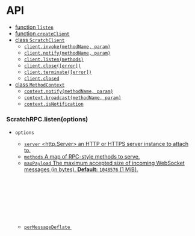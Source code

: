 # API

- [function `listen`](#scratchrpclistenoptions)
- [function `createClient`](#scratchrpccreateclienturl-options)
- [class `ScratchClient`][ScratchClient]
	- [`client.invoke(methodName, param)`](#clientinvokemethodname-param-abortsignal)
	- [`client.notify(methodName, param)`](#clientnotifymethodname-param)
	- [`client.listen(methods)`](#clientlisten-methods)
	- [`client.close([error])`](#clientcloseerror)
	- [`client.terminate([error])`](#clientterminateerror)
	- [`client.closed`](#clientclosed)
- [class `MethodContext`][MethodContext]
	- [`context.notify(methodName, param)`](#contextnotifymethodname-param)
	- [`context.broadcast(methodName, param)`](#contextbroadcastmethodname-param)
	- [`context.isNotification`](#contextisnotification)

### ScratchRPC.listen(options)

- `options` [<Object>][Object]
	- `server` [<http.Server>][HTTPServer] an HTTP or HTTPS server instance to attach to.
	- `methods` [<Object>][Object] A map of RPC-style methods to serve.
	- `maxPayload` [<number>][number] The maximum accepted size of incoming WebSocket messages (in bytes). **Default:** `1048576` (1 MiB).
	- `perMessageDeflate` [<Object>][Object] | [<boolean>][boolean] Passed to the underling [WebSocketServer][WebSocketServer] to configure automatic [message compression](https://www.rfc-editor.org/rfc/rfc7692#section-7). **Default:** Enabled for messages at least `8192` bytes (8 KiB) in size.
	- `verifyClient` [<Function>][Function] Passed to the underling [WebSocketServer][WebSocketServer] to conditionally accept or reject incoming connections. **Default**: `null`.
	- `logger` [<Function>][Function] If provided, auto-generated server logs will be passed to this function, for convenience. **Default**: `null`.
	- Any option allowed in [`server.listen()`](https://nodejs.org/api/net.html#serverlistenoptions-callback).
- Returns: [<Promise][Promise][<WebSocketServer>][WebSocketServer][>][Promise]

Creates and starts a [WebSocketServer](https://github.com/websockets/ws/blob/master/doc/ws.md#class-websocketserver) that uses Scratch-RPC to serve the given `methods`. By default, port `80` is used for [http.Servers][HTTPServer] and port `443` is used for [https.Servers][HTTPSServer], but you can pass any custom `port` you like.

All RPC methods will receive a [MethodContext][MethodContext] as their second parameter, which exposes metadata about the invocation.

The returned promise will not resolve until the server is ready to accept connections.

##### Configuring `perMessageDeflate`

Although compression can greatly reduce bandwidth usage, it also has significant CPU and memory costs. Usually these costs don't become a bottleneck unless you are processing thousands of messages per second (on a typical workstation in 2023). Usually, if you are processing that many messages per second, each message is so small that bandwidth is not even an issue. This is the rationale that led to the current default setting, which only compresses messages at least 8 KiB in size. It is a compromise that tries to minimize CPU and memory costs while still using compression in cases where you are likely to benefit from it.

However, if you are sending a large number of *small* messages (below 8 KiB) and you want to hyper-optimize for low bandwidth usage (at the cost of higher CPU and memory consumpton), you can use the following `perMessageDeflate` settings:

```js
const perMessageDeflate = {
	serverNoContextTakeover: false,
	clientNoContextTakeover: false,
	concurrencyLimit: 10,
};
```

### ScratchRPC.createClient(url[, options])

- `url` [<string>][string] The URL of the Scratch-RPC server to connect to.
- `options` [<Object>][Object]
	- `maxPayload` [<number>][number] The maximum accepted size of incoming WebSocket messages (in bytes). **Default:** `1048576` (1 MiB).
	- `perMessageDeflate` [<Object>][Object] | [<boolean>][boolean] Passed to the underling [WebSocket][WebSocket] to configure automatic [message compression](https://www.rfc-editor.org/rfc/rfc7692#section-7). **Default:** Enabled for messages at least `8192` bytes (8 KiB) in size.
	- Any option allowed in [`http.request()`](https://nodejs.org/api/http.html#httprequesturl-options-callback) or [`https.request()`](https://nodejs.org/api/https.html#httpsrequesturl-options-callback).
- Returns: [<ScratchClient>][ScratchClient]

Creates a Scratch-RPC client and connects to the specified server. In the browser, all options are ignored.

# class *ScratchClient*

This class represents a Scratch-RPC client. It allows you to invoke methods on a remote Scratch-RPC server.

### client.invoke(methodName, param[, abortSignal])

- `methodName` [<string>][string] The name of the remote method to invoke.
- `param` [<any>][any] The value to send to the remote method.
- `abortSignal` [<AbortSignal>][AbortSignal] A signal that the remote server will receive, if triggered. **Default:** `null`.
- Returns: [<Promise][Promise][<any>][any][>][Promise]

Invokes a method on the remote server and returns a [Promise][Promise] that will resolve with the method's result. If the method throws an exception, the promise will be rejected with the error.

### client.notify(methodName, param)

- `methodName` [<string>][string] The name of the remote method to invoke.
- `param` [<any>][any] The value to send to the remote method.
- Returns: [<Promise][Promise][<undefined>][undefined][>][Promise]

This is the same as [client.invoke()](#clientinvokemethodname-param-abortsignal) except that it returns nothing and it cannot be aborted. In Scratch-RPC, notifications are a way of invoking remote methods without needing an RPC response. The returned promise resolves as soon as the notification is successfully sent.

### client.cancel()

- Returns: [<undefined>][undefined]

Closes all open WebSocket connections, cancelling any RPC calls or streams that were in progress. You may continue using the client normally after calling this.

# class *MethodContext*

### context.signal

- [<AbortSignal>][AbortSignal]

Read-only property communicating whether this RPC method was aborted by the client. Note that the client can trigger this explicitly but it will also be triggered automatically if the WebSocket connection closes.

### context.isAborted

- [<boolean>][boolean]

Alias for `context.signal.aborted`.

### context.isNotification

- [<boolean>][boolean]

Read-only property indicating whether this RPC method was invoked as a notification.

### context.connection

- [<Object>][Object]
	- `tls` [<boolean>][boolean] Whether this RPC method was invoked over a [TLS](https://nodejs.org/api/tls.html) connection.
	- `headers` [<Object>][Object] The headers that were sent by the client in the WebSocket opening handshake.

An object containing info about the underling connection. This object is shared among all RPC calls on the same connection, so you can use it as a place to store your own "session data".



[any]: https://developer.mozilla.org/en-US/docs/Web/JavaScript/Data_structures#Data_types
[undefined]: https://developer.mozilla.org/en-US/docs/Web/JavaScript/Data_structures#undefined_type
[null]: https://developer.mozilla.org/en-US/docs/Web/JavaScript/Data_structures#null_type
[boolean]: https://developer.mozilla.org/en-US/docs/Web/JavaScript/Data_structures#Boolean_type
[number]: https://developer.mozilla.org/en-US/docs/Web/JavaScript/Data_structures#Number_type
[string]: https://developer.mozilla.org/en-US/docs/Web/JavaScript/Data_structures#String_type
[Array]: https://developer.mozilla.org/en-US/docs/Web/JavaScript/Reference/Global_Objects/Array
[Object]: https://developer.mozilla.org/en-US/docs/Web/JavaScript/Reference/Global_Objects/Object
[Function]: https://developer.mozilla.org/en-US/docs/Web/JavaScript/Reference/Global_Objects/Function
[Error]: https://developer.mozilla.org/en-US/docs/Web/JavaScript/Reference/Global_Objects/Error
[Promise]: https://developer.mozilla.org/en-US/docs/Web/JavaScript/Reference/Global_Objects/Promise
[AbortSignal]: https://developer.mozilla.org/en-US/docs/Web/API/AbortSignal
[Buffer]: https://nodejs.org/api/buffer.html#class-buffer
[ReadableStream]: https://nodejs.org/api/stream.html#class-streamreadable
[WritableStream]: https://nodejs.org/api/stream.html#class-streamwritable
[HTTPServer]: https://nodejs.org/api/http.html#class-httpserver
[HTTPSServer]: https://nodejs.org/api/https.html#class-httpsserver
[WebSocketServer]: https://github.com/websockets/ws/blob/master/doc/ws.md#class-websocketserver
[WebSocket]: https://github.com/websockets/ws/blob/master/doc/ws.md#new-websocketaddress-protocols-options
[ScratchClient]: #class-scratchclient
[MethodContext]: #class-methodcontext
